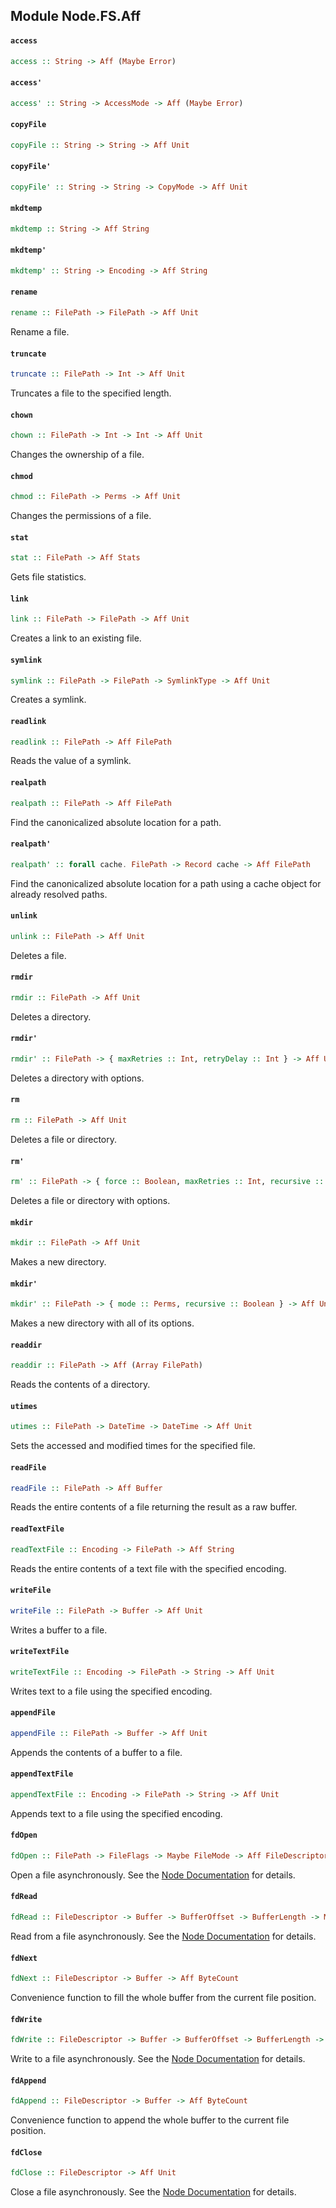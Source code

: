 ## Module Node.FS.Aff

#### `access`

``` purescript
access :: String -> Aff (Maybe Error)
```

#### `access'`

``` purescript
access' :: String -> AccessMode -> Aff (Maybe Error)
```

#### `copyFile`

``` purescript
copyFile :: String -> String -> Aff Unit
```

#### `copyFile'`

``` purescript
copyFile' :: String -> String -> CopyMode -> Aff Unit
```

#### `mkdtemp`

``` purescript
mkdtemp :: String -> Aff String
```

#### `mkdtemp'`

``` purescript
mkdtemp' :: String -> Encoding -> Aff String
```

#### `rename`

``` purescript
rename :: FilePath -> FilePath -> Aff Unit
```


Rename a file.


#### `truncate`

``` purescript
truncate :: FilePath -> Int -> Aff Unit
```


Truncates a file to the specified length.


#### `chown`

``` purescript
chown :: FilePath -> Int -> Int -> Aff Unit
```


Changes the ownership of a file.


#### `chmod`

``` purescript
chmod :: FilePath -> Perms -> Aff Unit
```


Changes the permissions of a file.


#### `stat`

``` purescript
stat :: FilePath -> Aff Stats
```


Gets file statistics.


#### `link`

``` purescript
link :: FilePath -> FilePath -> Aff Unit
```


Creates a link to an existing file.


#### `symlink`

``` purescript
symlink :: FilePath -> FilePath -> SymlinkType -> Aff Unit
```


Creates a symlink.


#### `readlink`

``` purescript
readlink :: FilePath -> Aff FilePath
```


Reads the value of a symlink.


#### `realpath`

``` purescript
realpath :: FilePath -> Aff FilePath
```


Find the canonicalized absolute location for a path.


#### `realpath'`

``` purescript
realpath' :: forall cache. FilePath -> Record cache -> Aff FilePath
```


Find the canonicalized absolute location for a path using a cache object
for already resolved paths.


#### `unlink`

``` purescript
unlink :: FilePath -> Aff Unit
```


Deletes a file.


#### `rmdir`

``` purescript
rmdir :: FilePath -> Aff Unit
```


Deletes a directory.


#### `rmdir'`

``` purescript
rmdir' :: FilePath -> { maxRetries :: Int, retryDelay :: Int } -> Aff Unit
```


Deletes a directory with options.


#### `rm`

``` purescript
rm :: FilePath -> Aff Unit
```


Deletes a file or directory.


#### `rm'`

``` purescript
rm' :: FilePath -> { force :: Boolean, maxRetries :: Int, recursive :: Boolean, retryDelay :: Int } -> Aff Unit
```


Deletes a file or directory with options.


#### `mkdir`

``` purescript
mkdir :: FilePath -> Aff Unit
```


Makes a new directory.


#### `mkdir'`

``` purescript
mkdir' :: FilePath -> { mode :: Perms, recursive :: Boolean } -> Aff Unit
```


Makes a new directory with all of its options.


#### `readdir`

``` purescript
readdir :: FilePath -> Aff (Array FilePath)
```


Reads the contents of a directory.


#### `utimes`

``` purescript
utimes :: FilePath -> DateTime -> DateTime -> Aff Unit
```


Sets the accessed and modified times for the specified file.


#### `readFile`

``` purescript
readFile :: FilePath -> Aff Buffer
```


Reads the entire contents of a file returning the result as a raw buffer.


#### `readTextFile`

``` purescript
readTextFile :: Encoding -> FilePath -> Aff String
```


Reads the entire contents of a text file with the specified encoding.


#### `writeFile`

``` purescript
writeFile :: FilePath -> Buffer -> Aff Unit
```


Writes a buffer to a file.


#### `writeTextFile`

``` purescript
writeTextFile :: Encoding -> FilePath -> String -> Aff Unit
```


Writes text to a file using the specified encoding.


#### `appendFile`

``` purescript
appendFile :: FilePath -> Buffer -> Aff Unit
```


Appends the contents of a buffer to a file.


#### `appendTextFile`

``` purescript
appendTextFile :: Encoding -> FilePath -> String -> Aff Unit
```


Appends text to a file using the specified encoding.


#### `fdOpen`

``` purescript
fdOpen :: FilePath -> FileFlags -> Maybe FileMode -> Aff FileDescriptor
```

Open a file asynchronously. See the [Node Documentation](https://nodejs.org/api/fs.html#fs_fs_open_path_flags_mode_callback)
for details.

#### `fdRead`

``` purescript
fdRead :: FileDescriptor -> Buffer -> BufferOffset -> BufferLength -> Maybe FilePosition -> Aff ByteCount
```

Read from a file asynchronously. See the [Node Documentation](https://nodejs.org/api/fs.html#fs_fs_read_fd_buffer_offset_length_position_callback)
for details.

#### `fdNext`

``` purescript
fdNext :: FileDescriptor -> Buffer -> Aff ByteCount
```

Convenience function to fill the whole buffer from the current
file position.

#### `fdWrite`

``` purescript
fdWrite :: FileDescriptor -> Buffer -> BufferOffset -> BufferLength -> Maybe FilePosition -> Aff ByteCount
```

Write to a file asynchronously. See the [Node Documentation](https://nodejs.org/api/fs.html#fs_fs_write_fd_buffer_offset_length_position_callback)
for details.

#### `fdAppend`

``` purescript
fdAppend :: FileDescriptor -> Buffer -> Aff ByteCount
```

Convenience function to append the whole buffer to the current
file position.

#### `fdClose`

``` purescript
fdClose :: FileDescriptor -> Aff Unit
```

Close a file asynchronously. See the [Node Documentation](https://nodejs.org/api/fs.html#fs_fs_close_fd_callback)
for details.


